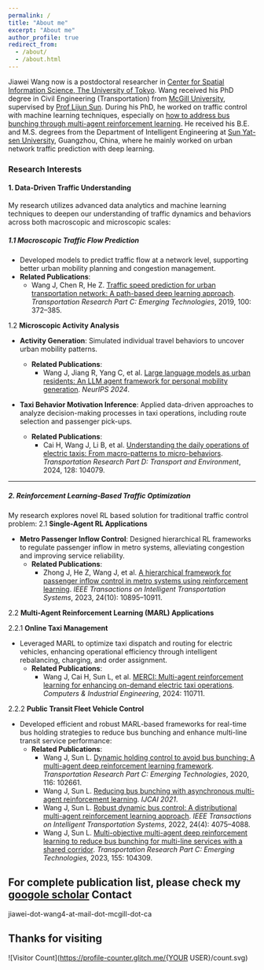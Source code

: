 ```yaml
---
permalink: /
title: "About me"
excerpt: "About me"
author_profile: true
redirect_from: 
  - /about/
  - /about.html
---
```

Jiawei Wang now is a postdoctoral researcher in [Center for Spatial Information Science, The University of Tokyo](http://www.csis.u-tokyo.ac.jp/english/). Wang received his PhD degree in Civil Engineering (Transportation) from [McGill University](https://www.mcgill.ca/engineering/), supervised by [Prof Lijun Sun](https://lijunsun.github.io/). 
During his PhD, he worked on traffic control with machine learning techniques, especially on [how to address bus bunching through multi-agent reinforcement learning](https://transitgym.github.io/). He received his B.E. and M.S. degrees from the Department of Intelligent Engineering at [Sun Yat-sen University](http://www.sysu.edu.cn/cn/index.htm), Guangzhou, China, where he mainly worked on urban network traffic prediction with deep learning.

### **Research Interests**

#### **1. Data-Driven Traffic Understanding**
My research utilizes advanced data analytics and machine learning techniques to deepen our understanding of traffic dynamics and behaviors across both macroscopic and microscopic scales:
##### 1.1 **Macroscopic Traffic Flow Prediction**  
- Developed models to predict traffic flow at a network level, supporting better urban mobility planning and congestion management.  
- **Related Publications**:  
  - Wang J, Chen R, He Z. [Traffic speed prediction for urban transportation network: A path-based deep learning approach](https://www.sciencedirect.com/science/article/pii/S0968090X1831043X). *Transportation Research Part C: Emerging Technologies*, 2019, 100: 372–385.

1.2 **Microscopic Activity Analysis**  
- **Activity Generation**: Simulated individual travel behaviors to uncover urban mobility patterns.  
  - **Related Publications**:  
    - Wang J, Jiang R, Yang C, et al. [Large language models as urban residents: An LLM agent framework for personal mobility generation](https://arxiv.org/abs/2402.14744). *NeurIPS 2024*.  

- **Taxi Behavior Motivation Inference**: Applied data-driven approaches to analyze decision-making processes in taxi operations, including route selection and passenger pick-ups.  
  - **Related Publications**:  
    - Cai H, Wang J, Li B, et al. [Understanding the daily operations of electric taxis: From macro-patterns to micro-behaviors](https://www.sciencedirect.com/science/article/pii/S1361920924000361). *Transportation Research Part D: Transport and Environment*, 2024, 128: 104079.

---

##### **2. Reinforcement Learning-Based Traffic Optimization**
My research explores novel RL based solution for traditional traffic control problem:
2.1 **Single-Agent RL Applications**  
- **Metro Passenger Inflow Control**: Designed hierarchical RL frameworks to regulate passenger inflow in metro systems, alleviating congestion and improving service reliability.  
  - **Related Publications**:  
    - Zhong J, He Z, Wang J, et al. [A hierarchical framework for passenger inflow control in metro systems using reinforcement learning](https://ieeexplore.ieee.org/abstract/document/10127612/). *IEEE Transactions on Intelligent Transportation Systems*, 2023, 24(10): 10895–10911.

2.2 **Multi-Agent Reinforcement Learning (MARL) Applications**  

2.2.1 **Online Taxi Management**  
- Leveraged MARL to optimize taxi dispatch and routing for electric vehicles, enhancing operational efficiency through intelligent rebalancing, charging, and order assignment.  
  - **Related Publications**:  
    - Wang J, Cai H, Sun L, et al. [MERCI: Multi-agent reinforcement learning for enhancing on-demand electric taxi operations](https://www.sciencedirect.com/science/article/pii/S0360835224008337). *Computers & Industrial Engineering*, 2024: 110711.

2.2.2 **Public Transit Fleet Vehicle Control**  
- Developed efficient and robust MARL-based frameworks for real-time bus holding strategies to reduce bus bunching and enhance multi-line transit service performance:  
  - **Related Publications**:  
    - Wang J, Sun L. [Dynamic holding control to avoid bus bunching: A multi-agent deep reinforcement learning framework](https://www.sciencedirect.com/science/article/pii/S0968090X20305763). *Transportation Research Part C: Emerging Technologies*, 2020, 116: 102661.  
    - Wang J, Sun L. [Reducing bus bunching with asynchronous multi-agent reinforcement learning](https://arxiv.org/abs/2105.00376). *IJCAI 2021*.  
    - Wang J, Sun L. [Robust dynamic bus control: A distributional multi-agent reinforcement learning approach](https://ieeexplore.ieee.org/abstract/document/9994636). *IEEE Transactions on Intelligent Transportation Systems*, 2022, 24(4): 4075–4088.  
    - Wang J, Sun L. [Multi-objective multi-agent deep reinforcement learning to reduce bus bunching for multi-line services with a shared corridor](https://www.sciencedirect.com/science/article/pii/S0968090X2300298X). *Transportation Research Part C: Emerging Technologies*, 2023, 155: 104309.  

For complete publication list, please check my [googole scholar](https://scholar.google.com/citations?hl=zh-CN&user=Y1gU9wYAAAAJ&view_op=list_works&sortby=pubdate)
Contact
------
jiawei-dot-wang4-at-mail-dot-mcgill-dot-ca

Thanks for visiting
------
![Visitor Count](https://profile-counter.glitch.me/{YOUR USER}/count.svg)